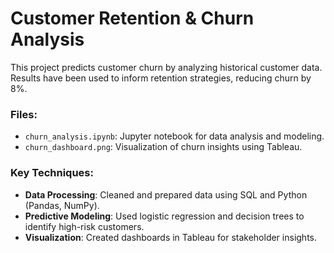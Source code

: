 # Customer Retention & Churn Analysis
This project predicts customer churn by analyzing historical customer data. Results have been used to inform retention strategies, reducing churn by 8%.

### Files:
- `churn_analysis.ipynb`: Jupyter notebook for data analysis and modeling.
- `churn_dashboard.png`: Visualization of churn insights using Tableau.

### Key Techniques:
- **Data Processing**: Cleaned and prepared data using SQL and Python (Pandas, NumPy).
- **Predictive Modeling**: Used logistic regression and decision trees to identify high-risk customers.
- **Visualization**: Created dashboards in Tableau for stakeholder insights.
        